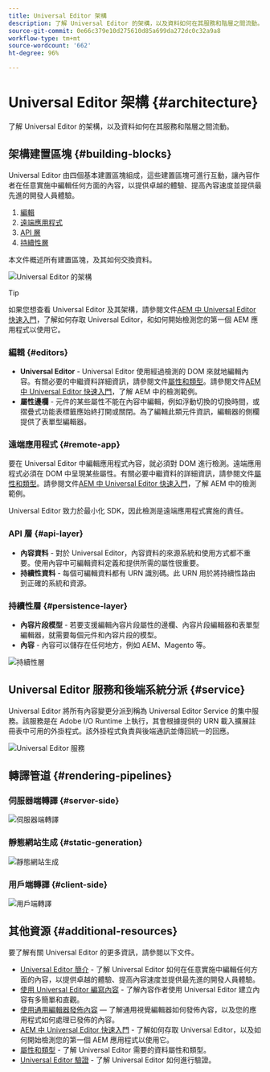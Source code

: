 ```yaml
---
title: Universal Editor 架構
description: 了解 Universal Editor 的架構，以及資料如何在其服務和階層之間流動。
source-git-commit: 0e66c379e10d275610d85a699da272dc0c32a9a8
workflow-type: tm+mt
source-wordcount: '662'
ht-degree: 96%

---
```



# Universal Editor 架構 {#architecture}

了解 Universal Editor 的架構，以及資料如何在其服務和階層之間流動。

## 架構建置區塊 {#building-blocks}

Universal Editor 由四個基本建置區塊組成，這些建置區塊可進行互動，讓內容作者在任意實施中編輯任何方面的內容，以提供卓越的體驗、提高內容速度並提供最先進的開發人員體驗。

1. [編輯](#editors)
1. [遠端應用程式](#remote-app)
1. [API 層](#api-layer)
1. [持續性層](#persistence-layer)

本文件概述所有建置區塊，及其如何交換資料。

![Universal Editor 的架構](assets/architecture.png)

>[!TIP]
>
>如果您想查看 Universal Editor 及其架構，請參閱文件[AEM 中 Universal Editor 快速入門](getting-started.md)，了解如何存取 Universal Editor，和如何開始檢測您的第一個 AEM 應用程式以使用它。

### 編輯 {#editors}

* **Universal Editor** - Universal Editor 使用經過檢測的 DOM 來就地編輯內容。有關必要的中繼資料詳細資訊，請參閱文件[屬性和類型](attributes-types.md)。請參閱文件[AEM 中 Universal Editor 快速入門](getting-started.md)，了解 AEM 中的檢測範例。
* **屬性邊欄** - 元件的某些屬性不能在內容中編輯，例如浮動切換的切換時間，或摺疊式功能表標籤應始終打開或關閉。為了編輯此類元件資訊，編輯器的側欄提供了表單型編輯器。

### 遠端應用程式 {#remote-app}

要在 Universal Editor 中編輯應用程式內容，就必須對 DOM 進行檢測。遠端應用程式必須在 DOM 中呈現某些屬性。有關必要中繼資料的詳細資訊，請參閱文件[屬性和類型](attributes-types.md)。請參閱文件[AEM 中 Universal Editor 快速入門](getting-started.md)，了解 AEM 中的檢測範例。

Universal Editor 致力於最小化 SDK，因此檢測是遠端應用程式實施的責任。

### API 層 {#api-layer}

* **內容資料** - 對於 Universal Editor，內容資料的來源系統和使用方式都不重要。使用內容中可編輯資料定義和提供所需的屬性很重要。
* **持續性資料** - 每個可編輯資料都有 URN 識別碼。此 URN 用於將持續性路由到正確的系統和資源。

### 持續性層 {#persistence-layer}

* **內容片段模型** - 若要支援編輯內容片段屬性的邊欄、內容片段編輯器和表單型編輯器，就需要每個元件和內容片段的模型。
* **內容** - 內容可以儲存在任何地方，例如 AEM、Magento 等。

![持續性層](assets/persistence-layer.png)

## Universal Editor 服務和後端系統分派 {#service}

Universal Editor 將所有內容變更分派到稱為 Universal Editor Service 的集中服務。該服務是在 Adobe I/O Runtime 上執行，其會根據提供的 URN 載入擴展註冊表中可用的外掛程式。該外掛程式負責與後端通訊並傳回統一的回應。

![Universal Editor 服務](assets/universal-editor-service.png)

## 轉譯管道 {#rendering-pipelines}

### 伺服器端轉譯 {#server-side}

![伺服器端轉譯](assets/server-side.png)

### 靜態網站生成 {#static-generation}

![靜態網站生成](assets/static-generation.png)

### 用戶端轉譯 {#client-side}

![用戶端轉譯](assets/client-side.png)

## 其他資源 {#additional-resources}

要了解有關 Universal Editor 的更多資訊，請參閱以下文件。

* [Universal Editor 簡介](introduction.md) - 了解 Universal Editor 如何在任意實施中編輯任何方面的內容，以提供卓越的體驗、提高內容速度並提供最先進的開發人員體驗。
* [使用 Universal Editor 編寫內容](authoring.md) - 了解內容作者使用 Universal Editor 建立內容有多簡單和直觀。
* [使用通用編輯器發佈內容](publishing.md)  — 了解通用視覺編輯器如何發佈內容，以及您的應用程式如何處理已發佈的內容。
* [AEM 中 Universal Editor 快速入門](getting-started.md) - 了解如何存取 Universal Editor，以及如何開始檢測您的第一個 AEM 應用程式以使用它。
* [屬性和類型](attributes-types.md) - 了解 Universal Editor 需要的資料屬性和類型。
* [Universal Editor 驗證](authentication.md) - 了解 Universal Editor 如何進行驗證。

